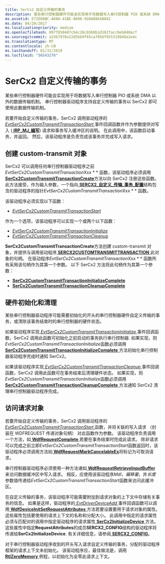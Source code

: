 ```yaml
---
title: SerCx2 自定义传输的事务
description: 某些串行控制器硬件可能会实现用于将数据写入串行控制器 PIO 或系统 DMA 以外的数据传输机制。
ms.assetid: E72E68BC-A60A-41BE-8606-92A608648042
ms.date: 04/20/2017
ms.localizationpriority: medium
ms.openlocfilehash: 097f850487cb4c26cb5b0b1d162facc9eb840acf
ms.sourcegitcommit: a33b7978e22d5bb9f65ca7056f955319049a2e4c
ms.translationtype: MT
ms.contentlocale: zh-CN
ms.lasthandoff: 01/31/2019
ms.locfileid: "56543276"
---
```

# <a name="sercx2-custom-transmit-transactions"></a>SerCx2 自定义传输的事务


某些串行控制器硬件可能会实现用于将数据写入串行控制器 PIO 或系统 DMA 以外的数据传输机制。 串行控制器驱动程序支持自定义传输的事务以 SerCx2 即可使用此数据传输机制。

若要开始自定义传输的事务，SerCx2 调用驱动程序的[ *EvtSerCx2CustomTransmitTransactionStart* ](https://msdn.microsoft.com/library/windows/hardware/dn265207)事件回调函数并作为参数提供对写入 ([ **IRP\_MJ\_编写**](https://msdn.microsoft.com/library/windows/hardware/ff546904)) 请求和事务写入缓冲区的说明。 在此调用中，该函数启动事务，并返回。 然后，该驱动程序是负责完成该事务并完成写入请求。

## <a name="creating-the-custom-transmit-object"></a>创建 custom-transmit 对象


SerCx2 可以调用任何串行控制器驱动程序之前*EvtSerCx2CustomTransmitTransaction*Xxx * * 函数，该驱动程序必须调用[ **SerCx2CustomTransmitTransactionCreate**](https://msdn.microsoft.com/library/windows/hardware/dn265259)方法以向 SerCx2 注册这些函数。 此方法接受，作为输入参数，一个指向[ **SERCX2\_自定义\_传输\_事务\_配置**](https://msdn.microsoft.com/library/windows/hardware/dn265321)结构包含的驱动程序的指针*EvtSerCx2CustomTransmitTransaction*Xxx * * 函数。

该驱动程序必须实现以下函数：

-   [*EvtSerCx2CustomTransmitTransactionStart*](https://msdn.microsoft.com/library/windows/hardware/dn265207)

作为一个选项，该驱动程序可以实现一个或两个以下函数：

-   [*EvtSerCx2CustomTransmitTransactionInitialize*](https://msdn.microsoft.com/library/windows/hardware/dn265206)
-   [*EvtSerCx2CustomTransmitTransactionCleanup*](https://msdn.microsoft.com/library/windows/hardware/dn265205)

**SerCx2CustomTransmitTransactionCreate**方法创建 custom-transmit 对象，并提供与调用驱动程序[ **SERCX2CUSTOMTRANSMITTRANSACTION** ](https://msdn.microsoft.com/library/windows/hardware/dn265257)此对象的句柄。 在驱动程序*EvtSerCx2CustomTransmitTransaction*Xxx * * 函数所有采用该句柄作为其第一个参数。 以下 SerCx2 方法将此句柄作为其第一个参数：

-   [**SerCx2CustomTransmitTransactionInitializeComplete**](https://msdn.microsoft.com/library/windows/hardware/dn265260)
-   [**SerCx2CustomTransmitTransactionCleanupComplete**](https://msdn.microsoft.com/library/windows/hardware/dn265258)

## <a name="hardware-initialization-and-clean-up"></a>硬件初始化和清理


某些串行控制器驱动程序可能需要初始化的开头的串行控制器硬件自定义传输的事务，或清除该事务结束时的串行控制器的硬件状态。

如果驱动程序实现[ *EvtSerCx2CustomTransmitTransactionInitialize* ](https://msdn.microsoft.com/library/windows/hardware/dn265206)事件回调函数，SerCx2 调用此函数可初始化之前启动的事务执行串行控制器. 如果实现，则*EvtSerCx2CustomTransmitTransactionInitialize*函数必须调用[ **SerCx2CustomTransmitTransactionInitializeComplete** ](https://msdn.microsoft.com/library/windows/hardware/dn265260)方法初始化串行控制器驱动程序完成时通知 SerCx2。

如果该驱动程序实现[ *EvtSerCx2CustomTransmitTransactionCleanup* ](https://msdn.microsoft.com/library/windows/hardware/dn265205)事件回调函数，SerCx2 调用此函数可在事务结束后清理硬件状态。 如果实现，则*EvtSerCx2CustomTransmitTransactionInitialize*函数必须调用[ **SerCx2CustomTransmitTransactionCleanupComplete** ](https://msdn.microsoft.com/library/windows/hardware/dn265258)方法通知 SerCx2 清理串行控制器驱动程序完成。

## <a name="accessing-the-request-object"></a>访问请求对象


若要开始自定义传输的事务，SerCx2 调用驱动程序的[ *EvtSerCx2CustomTransmitTransactionStart* ](https://msdn.microsoft.com/library/windows/hardware/dn265207)函数，并将关联的写入请求 （封装在 WDFREQUEST 传递对象句柄） 对此函数作为参数。 该驱动程序负责调用一个方法，如[ **WdfRequestComplete** ](https://msdn.microsoft.com/library/windows/hardware/ff549945)若要在事务结束时完成此请求。 除非请求可以完成之前立即*EvtSerCx2CustomTransmitTransactionStart*函数返回时，该驱动程序必须调用方法如[ **WdfRequestMarkCancelableEx**](https://msdn.microsoft.com/library/windows/hardware/ff549984)将标记为可取消请求。

串行控制器驱动程序必须使用一种方法诸如[ **WdfRequestRetrieveInputBuffer** ](https://msdn.microsoft.com/library/windows/hardware/ff550014)来访问数据缓冲区中写入请求。 相反，应使用该驱动程序*Mdl*，*偏移量*，并*长度*参数值传递给*EvtSerCx2CustomTransmitTransactionStart*函数来访问此缓冲区。

在自定义传输的事务，该驱动程序可能需要附加到请求对象的上下文中存储有关事务的信息。 如果是这样，驱动程序的[ *EvtDriverDeviceAdd* ](https://msdn.microsoft.com/library/windows/hardware/ff541693)事件回调函数可以调用[ **WdfDeviceInitSetRequestAttributes** ](https://msdn.microsoft.com/library/windows/hardware/ff546786)方法若要设置要用于请求对象的属性。 这些属性包括要使用的请求上下文的名称和分配大小。 此调用中指定的请求属性必须与匹配对的调用中指定驱动程序的请求属性[ **SerCx2InitializeDevice** ](https://msdn.microsoft.com/library/windows/hardware/dn265261)方法。 这些属性中指定**RequestAttributes**的成员**SERCX2\_CONFIG**结构的驱动程序将传递给**SerCx2InitializeDevice**. 有关详细信息，请参阅[ **SERCX2\_CONFIG**](https://msdn.microsoft.com/library/windows/hardware/dn265310)。

对于串行控制器驱动程序收到的开头写入请求自定义传输的事务，分配的驱动程序框架的请求上下文未初始化。 该驱动程序应，最佳做法是，调用[ **RtlZeroMemory** ](https://msdn.microsoft.com/library/windows/hardware/ff563610)例程，以初始化为全零此请求上下文。

 

 




